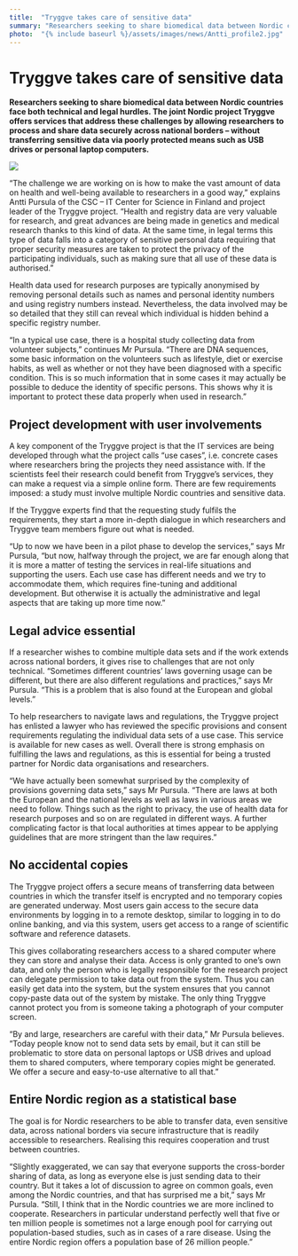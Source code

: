 ```yaml
---
title:  "Tryggve takes care of sensitive data"
summary: "Researchers seeking to share biomedical data between Nordic countries face both technical and legal hurdles. The joint Nordic project Tryggve offers services that address these challenges by allowing researchers to process and share data securely across national borders."
photo:  "{% include baseurl %}/assets/images/news/Antti_profile2.jpg"
---
```


Tryggve takes care of sensitive data
====================================

**Researchers seeking to share biomedical data between Nordic countries face both technical and legal hurdles. The joint Nordic project Tryggve offers services that address these challenges by allowing researchers to process and share data securely across national borders – without transferring sensitive data via poorly protected means such as USB drives or personal laptop computers.**

<a href="{% include baseurl %}/assets/images/news/Antti_profile.jpg"> <img class="smallpic" src="{% include baseurl %}/assets/images/news/Antti_profile.jpg"> </a>

“The challenge we are working on is how to make the vast amount of data on health and well-being available to researchers in a good way,” explains Antti Pursula of the CSC – IT Center for Science in Finland and project leader of the Tryggve project. “Health and registry data are very valuable for research, and great advances are being made in genetics and medical research thanks to this kind of data. At the same time, in legal terms this type of data falls into a category of sensitive personal data requiring that proper security measures are taken to protect the privacy of the participating individuals, such as making sure that all use of these data is authorised.”

Health data used for research purposes are typically anonymised by removing personal details such as names and personal identity numbers and using registry numbers instead. Nevertheless, the data involved may be so detailed that they still can reveal which individual is hidden behind a specific registry number.

“In a typical use case, there is a hospital study collecting data from volunteer subjects,” continues Mr Pursula. “There are DNA sequences, some basic information on the volunteers such as lifestyle, diet or exercise habits, as well as whether or not they have been diagnosed with a specific condition. This is so much information that in some cases it may actually be possible to deduce the identity of specific persons. This shows why it is important to protect these data properly when used in research.”

Project development with user involvements
------------------------------------------

A key component of the Tryggve project is that the IT services are being developed through what the project calls “use cases”, i.e. concrete cases where researchers bring the projects they need assistance with. If the scientists feel their research could benefit from Tryggve’s services, they can make a request via a simple online form. There are few requirements imposed: a study must involve multiple Nordic countries and sensitive data.

If the Tryggve experts find that the requesting study fulfils the requirements, they start a more in-depth dialogue in which researchers and Tryggve team members figure out what is needed.

“Up to now we have been in a pilot phase to develop the services,” says Mr Pursula, “but now, halfway through the project, we are far enough along that it is more a matter of testing the services in real-life situations and supporting the users. Each use case has different needs and we try to accommodate them, which requires fine-tuning and additional development. But otherwise it is actually the administrative and legal aspects that are taking up more time now.”

Legal advice essential
----------------------

If a researcher wishes to combine multiple data sets and if the work extends across national borders, it gives rise to challenges that are not only technical. “Sometimes different countries’ laws governing usage can be different, but there are also different regulations and practices,” says Mr Pursula. “This is a problem that is also found at the European and global levels.”

To help researchers to navigate laws and regulations, the Tryggve project has enlisted a lawyer who has reviewed the specific provisions and consent requirements regulating the individual data sets of a use case. This service is available for new cases as well. Overall there is strong emphasis on fulfilling the laws and regulations, as this is essential for being a trusted partner for Nordic data organisations and researchers.

“We have actually been somewhat surprised by the complexity of provisions governing data sets,” says Mr Pursula. “There are laws at both the European and the national levels as well as laws in various areas we need to follow. Things such as the right to privacy, the use of health data for research purposes and so on are regulated in different ways. A further complicating factor is that local authorities at times appear to be applying guidelines that are more stringent than the law requires.”

No accidental copies
--------------------

The Tryggve project offers a secure means of transferring data between countries in which the transfer itself is encrypted and no temporary copies are generated underway. Most users gain access to the secure data environments by logging in to a remote desktop, similar to logging in to do online banking, and via this system, users get access to a range of scientific software and reference datasets.

This gives collaborating researchers access to a shared computer where they can store and analyse their data. Access is only granted to one’s own data, and only the person who is legally responsible for the research project can delegate permission to take data out from the system. Thus you can easily get data into the system, but the system ensures that you cannot copy-paste data out of the system by mistake. The only thing Tryggve cannot protect you from is someone taking a photograph of your computer screen.

“By and large, researchers are careful with their data,” Mr Pursula believes. “Today people know not to send data sets by email, but it can still be problematic to store data on personal laptops or USB drives and upload them to shared computers, where temporary copies might be generated. We offer a secure and easy-to-use alternative to all that.”

Entire Nordic region as a statistical base
------------------------------------------

The goal is for Nordic researchers to be able to transfer data, even sensitive data, across national borders via secure infrastructure that is readily accessible to researchers. Realising this requires cooperation and trust between countries.

“Slightly exaggerated, we can say that everyone supports the cross-border sharing of data, as long as everyone else is just sending data to their country. But it takes a lot of discussion to agree on common goals, even among the Nordic countries, and that has surprised me a bit,” says Mr Pursula. “Still, I think that in the Nordic countries we are more inclined to cooperate. Researchers in particular understand perfectly well that five or ten million people is sometimes not a large enough pool for carrying out population-based studies, such as in cases of a rare disease. Using the entire Nordic region offers a population base of 26 million people.”
